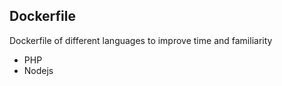 ## Dockerfile

  Dockerfile of different languages to improve time and familiarity 

  - PHP
  - Nodejs
